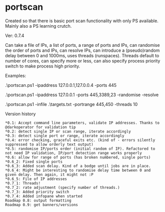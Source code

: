 # portscan
Created so that there is basic port scan functionality with only PS available. Mainly also a PS learning crutch.

Ver: 0.7.4

Can take a file of IPs, a list of ports, a range of ports and IPs, can randomise the order of ports and IPs, can resolve IPs, can introduce a (pseudo)random delay between 0 and 1000ms, uses threads (runspaces). Threads default to number of cores, can specify more or less, can also specify process priority switch to make process high priority.

Examples:

.\portscan.ps1 -ipaddress 127.0.0.1,127.0.0.4 -ports 445

.\portscan.ps1 -ipaddress 127.0.0.1 -ports 445,3389,23 -randomise -resolve

.\portscan.ps1 -infile .\targets.txt -portrange 445,450 -threads 10

Version history

    *0.1: Accept command line parameters, validate IP addresses. Thanks to @darkoperator for validation tip
    *0.2: detect single IP or scan range, iterate accordingly
    *0.3: detect single port or range, iterate accordingly
    *0.4: error checking, graceful exits etc. (kind of - errors silently suppressed to allow orderly text output)
    *0.5: randomise IP/ports order (initial random of IP). Refactored to not need IP validation, IP/port detection range works properly
    *0.6: allow for range of ports (has broken numbered, single ports)
    *0.6_2: Fixed single ports
    *0.6_3: Added scan delay. Kind of a bodge until jobs are in place.
    *0.6_4: Might be interesting to randomise delay time between 0 and given delay. Then again, it might not :P
    *0.6_5: File of IP addresses
    *0.7_1: Threads!
    *0.7_2: rate adjustment (specify number of threads.)
    *0.7_3: Added priority switch
    *0.7_4: Added infopane when started
    Roadmap 0.8: output formatting
    Roadmap 0.9: get banners/versions
